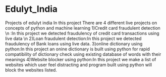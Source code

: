 # Edulyt_India
Projects of edulyt india
In this project There are 4 different live projects on concepts of python and machine learning
1)Credit card fraudulent detection \n :In this project we detected fraudulency of credit card transactions using live data \n
2)Loan fraudulent detection:In this project we detected fraudulency of Bank loans using live data.
3)online dictionary using python:In this project an onine dictionary is built using python for rapid compatibility of dictionary check using existing database of words with their meanings
4)Website blocker using python:In this project we make a list of websites which user feel distracting and program built using python will block the websites listed.
